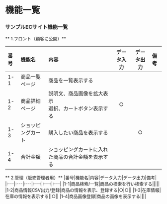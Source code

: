 # 機能一覧
### サンプルECサイト機能一覧
** 1.フロント（顧客に公開）**

|番号|機能名|内容|データ入力|データ出力|備考|
|:---|:---|:---|:---:|:---:|:---|
|1-1|商品一覧ページ|商品を一覧表示する||||
|1-2|商品詳細ページ|説明文、商品画像を拡大表示<br>選択、カートボタン表示する|○|||
|1-3|ショッピングカート|購入したい商品を表示する||○||
|1-4|合計金額|ショッピングカートに入れた商品の合計金額を表示する||||


** 2.管理（販売管理者用）**
|番号|機能名|内容|データ入力|データ出力|備考|
|:---|:---|:---|:---:|:---:|:---|
|1-1|商品検索/一覧|商品の検索を行い検索する|||||
|1-2|商品情報CSV出力/登録|商品の情報を表示、登録する|○|○||
|1-3|在庫情報|在庫の情報を表示する||○||
|1-4|商品画像登録|商品の画像を表示する||||
